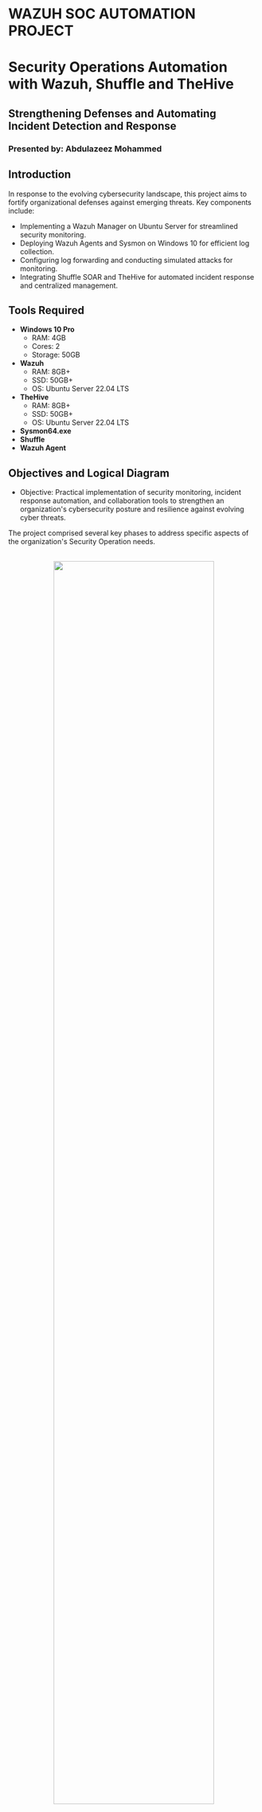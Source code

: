 # WAZUH SOC AUTOMATION PROJECT
 # Security Operations Automation with Wazuh, Shuffle and TheHive 

## Strengthening Defenses and Automating Incident Detection and Response

### Presented by: Abdulazeez Mohammed

## Introduction

In response to the evolving cybersecurity landscape, this project aims to fortify organizational defenses against emerging threats. Key components include:

- Implementing a Wazuh Manager on Ubuntu Server for streamlined security monitoring.
- Deploying Wazuh Agents and Sysmon on Windows 10 for efficient log collection.
- Configuring log forwarding and conducting simulated attacks for monitoring.
- Integrating Shuffle SOAR and TheHive for automated incident response and centralized management.

## Tools Required

- **Windows 10 Pro**
  - RAM: 4GB
  - Cores: 2
  - Storage: 50GB
- **Wazuh**
  - RAM: 8GB+
  - SSD: 50GB+
  - OS: Ubuntu Server 22.04 LTS
- **TheHive**
  - RAM: 8GB+
  - SSD: 50GB+
  - OS: Ubuntu Server 22.04 LTS
- **Sysmon64.exe**
- **Shuffle**
- **Wazuh Agent**

## Objectives and Logical Diagram
- Objective: Practical implementation of security monitoring, incident response automation, and collaboration tools to strengthen an organization's cybersecurity posture and resilience against evolving cyber threats.

The project comprised several key phases to address specific aspects of the organization's Security Operation needs.
<p align="center">
 <br/>
<img src="https://imgur.com/CYAXDJ2.jpg" height="80%" width="80%" />
<br />

</p>

 
 
## Project Overview

### Steps and Procedure

1. **🔰 Setup Wazuh Manager:**
- Install and configure a Wazuh Manager on a Ubuntu Server to centrally manage security monitoring.
2. **🔰 Deploy Wazuh Agents and Sysmon:**
- Install Wazuh agents on Windows 10 machines to collect security logs.
- Deploy Sysmon to enhance Windows event logging with detailed system activity.
3. **🔰 Configure Log Forwarding:**
- Configure Wazuh agents and Sysmon to forward security logs to the Wazuh Manager server for centralized monitoring.
4. **🔰 Prepare Credential Dumping Attack:**
- Use PowerShell scripts to simulate a credential dumping attack on the Windows 10 machine.
- Execute the attack to retrieve credentials and escalate privileges.
5. **🔰 Monitor Logs with Wazuh:**
- Monitor security logs on the Wazuh Manager server for alerts related to the credential dumping attack.
6. **🔰 Integrate Shuffle SOAR:**
- Integrate Wazuh Manager with the Shuffle SOAR platform for automated incident response.
7. **🔰 Automated Incident Handling:**
- Configure Shuffle SOAR to receive alerts from Wazuh and trigger automated response actions.
- Define workflows to analyze, contain, and mitigate security incidents automatically.
8. **🔰 Incident Management with TheHive:**
- Integrate Shuffle SOAR with TheHive case management platform for centralized incident handling.
- Create cases in TheHive for detected security incidents and assign them to SOC analysts for further investigation.
9.**🔰 Alert Notification via Email:**
- Configure Shuffle SOAR to send email notifications to SOC analysts for immediate response and analysis of critical security alerts.
10. **🔰 Documentation and Reporting:**
- Document the project steps, configurations, and integration details for future reference.
- Generate reports summarizing the project outcomes, including detected security incidents and response effectiveness.

## Detailed Installation and Configuration Steps

### Install and Configure Target-PC (Windows 10 Pro) on Oracle VirtualBox

- Download Windows 10 ISO from [Microsoft](https://www.microsoft.com/en-us/software-download/windows10).
- Create a new virtual machine in VirtualBox and allocate appropriate resources.
- Mount the Windows 10 ISO and install the OS.

### Configure Sysmon and Wazuh Agent

- Extract and run Sysmon with the sysmonconfig.xml file.
- Install the Wazuh Manager to obtain the API key for integrating the Wazuh agent.

### Install and Configure Wazuh Manager on Ubuntu Server

- Create a DigitalOcean account and set up a droplet with Ubuntu Server 22.04.
- Install Wazuh using the provided script and configure it for centralized monitoring.

### Prepare Credential Dumping Attack

- Download Mimikatz and run a simulated credential dumping attack.
- Monitor logs and create rules in Wazuh for detecting Mimikatz activity.

### Configure TheHive and Shuffle SOAR

- Install prerequisites for TheHive, including Java, Cassandra, and ElasticSearch.
- Configure TheHive for case management and integrate it with Shuffle SOAR.
- Create and automate workflows in Shuffle SOAR for incident response.

## Conclusion

This project successfully implemented advanced security measures and demonstrated the importance of SOAR tools for incident detection and response in a SOC environment.

## Recommendations

- Continuous Improvement
- Training and Skill Development
- Collaboration and Communication
- Integration and Automation
- Regular Evaluation and Review

## Importance of Using SOAR Tools

- 🔰 Improved Efficiency: SOAR tools automate repetitive tasks such as alert triaging, enrichment, and response actions, reducing the time and effort required by security analysts. This allows analysts to focus on more critical tasks that require human decision-making.

- 🔰 Faster Response Times: Automation in SOAR tools accelerates incident response by executing predefined workflows and response actions in real-time or near real-time. This speed is crucial in mitigating threats before they escalate.

- 🔰 Consistency in Response: SOAR tools ensure consistent response actions across incidents by following predefined playbooks or workflows. This consistency helps maintain security best practices and reduces the likelihood of human error.

- 🔰 Enhanced Collaboration: SOAR platforms facilitate collaboration among different teams within the organization, such as security operations, IT, and incident response teams. This collaboration is essential for effective incident management and resolution.

- 🔰 Integration Capabilities: SOAR tools integrate with various security technologies, including SIEMs, threat intelligence platforms, endpoint detection and response (EDR) solutions, and ticketing systems. This integration allows for seamless data sharing and orchestration of security tools.

- 🔰 Scalability: As organizations grow and face increasing volumes of security alerts and incidents, SOAR tools can scale to handle higher workloads without a proportional increase in manpower.

- 🔰 Centralized Visibility and Reporting: SOAR platforms provide centralized visibility into security incidents, automation workflows, and response metrics. This visibility enables security teams to monitor performance, track metrics, and generate reports for compliance and improvement purposes.

- 🔰 Cost Efficiency: By automating routine tasks and optimizing resource allocation, SOAR tools help organizations achieve cost efficiencies in their security operations.

Overall, SOAR tools play a crucial role in modern cybersecurity operations by combining orchestration, automation, and response capabilities to improve security posture, reduce response times, and enhance operational efficiency.

---

For detailed step-by-step instructions, configurations, and integration details, please refer to the project report document included in this repository.

